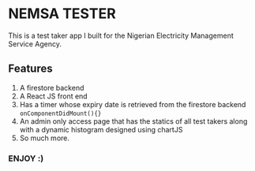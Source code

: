 # NEMSA TESTER

This is a test taker app I built for the Nigerian Electricity Management Service Agency.

## Features

1. A firestore backend
2. A React JS front end
3. Has a timer whose expiry date is retrieved from the firestore backend <code>onComponentDidMount(){}</code>
4. An admin only access page that has the statics of all test takers along with a dynamic histogram designed using chartJS
5. So much more.

### ENJOY :)
